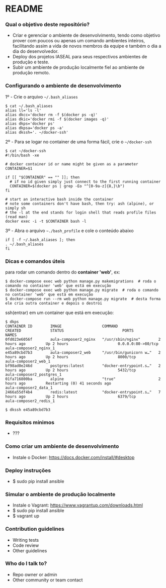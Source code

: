 # README #

### Qual o objetivo deste repositório? ###

* Criar e gerenciar o ambiente de desenvolvimento, tendo como objetivo prover com poucos ou apenas um comando
ambientes inteiros, facilitando assim a vida de novos membros da equipe e também o dia a dia
do desenvolvedor.
* Deploy dos projetos IASEAL para seus respectivos ambientes de produção e teste.
* Subir um ambiente de produção localmente fiel ao ambiente de produção remoto.

### Configurando o ambiente de desenvolvimento ###

1º - Crie o arquivo `~/.bash_aliases`

```ssh
$ cat ~/.bash_aliases
alias ll='ls -l'
alias dkcc='docker rm -f $(docker ps -q)'
alias dkic='docker rmi -f $(docker images -q)'
alias dkps='docker ps'
alias dkpsa='docker ps -a'
alias dkssh='. ~/docker-ssh'
```

2º - Para se logar no container de uma forma fácil, crie o `~/docker-ssh`

```ssh
$ cat ~/docker-ssh
#!/bin/bash -xe

# docker container id or name might be given as a parameter
CONTAINER=$1

if [[ "$CONTAINER" == "" ]]; then
  # if no id given simply just connect to the first running container
  CONTAINER=$(docker ps | grep -Eo "^[0-9a-z]{8,}\b")
fi

# start an interactive bash inside the container
# note some containers don't have bash, then try: ash (alpine), or simply sh
# the -l at the end stands for login shell that reads profile files (read man)
docker exec -i -t $CONTAINER bash -l
```

3º - Abra o arquivo `~./bash_profile` e cole o conteúdo abaixo

```ssh
if [ -f ~/.bash_aliases ]; then
. ~/.bash_aliases
fi
```

### Dicas e comandos úteis ###

para rodar um comando dentro do **container 'web'**, ex:
```ssh
$ docker-compose exec web python manage.py makemigrations  # roda o comando no container 'web' que está em execução
$ docker-compose exec web python manage.py migrate  # roda o comando no container 'web' que está em execução
$ docker-compose run --rm web python manage.py migrate  # desta forma ele cria outra container e depois o destroi
```

ssh(entrar) em um container que está em execução:
```ssh
$ dkps
CONTAINER ID        IMAGE                  COMMAND                  CREATED             STATUS                          PORTS                NAMES
0fd023e6056f        aula-composer2_nginx   "/usr/sbin/nginx"        2 hours ago         Up 2 hours                      0.0.0.0:80->80/tcp   aula-composer2_nginx_1
e45a89cbd7b3        aula-composer2_web     "/usr/bin/gunicorn w…"   2 hours ago         Up 2 hours                      8000/tcp             aula-composer2_web_1
bf98ad0e246d        postgres:latest        "docker-entrypoint.s…"   2 hours ago         Up 2 hours                      5432/tcp             aula-composer2_postgres_1
01fa716800ba        alpine                 "true"                   2 hours ago         Restarting (0) 41 seconds ago                        aula-composer2_data_1
2466a55df4b4        redis:latest           "docker-entrypoint.s…"   7 hours ago         Up 2 hours                      6379/tcp             aula-composer2_redis_1

$ dkssh e45a89cbd7b3
```

### Requisitos mínimos ###
* ???

### Como criar um ambiente de desenvolvimento ###

* Instale o Docker: https://docs.docker.com/install/#desktop

### Deploy instruções ###

* $ sudo pip install ansible

### Simular o ambiente de produção localmente ###

* Instale o Vagrant: https://www.vagrantup.com/downloads.html
* $ sudo pip install ansible
* $ vagrant up

### Contribution guidelines ###

* Writing tests
* Code review
* Other guidelines

### Who do I talk to? ###

* Repo owner or admin
* Other community or team contact